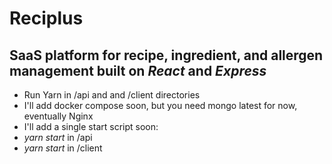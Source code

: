 # Reciplus

## SaaS platform for recipe, ingredient, and allergen management built on *React* and *Express*

- Run Yarn in /api and and /client directories
- I'll add docker compose soon, but you need mongo latest for now, eventually Nginx
- I'll add a single start script soon:
- *yarn start* in /api
- *yarn start* in /client

